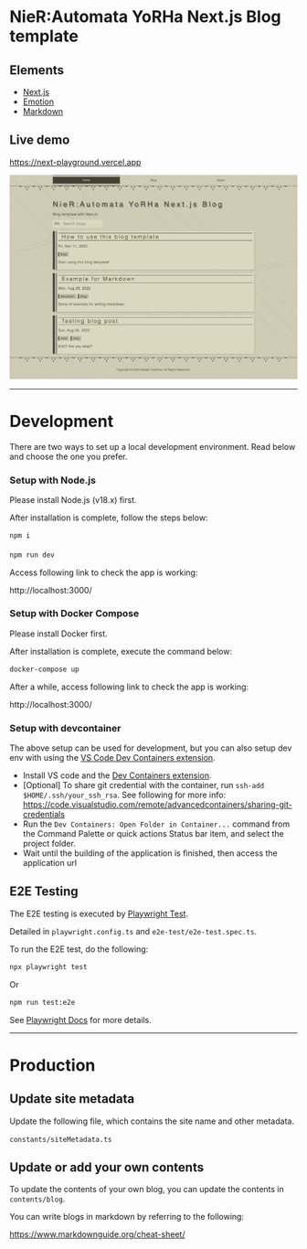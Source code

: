 # NieR:Automata YoRHa Next.js Blog template

## Elements

- [Next.js](https://nextjs.org/)
- [Emotion](https://emotion.sh/docs/introduction)
- [Markdown](https://www.markdownguide.org/cheat-sheet/)

## Live demo

https://next-playground.vercel.app

![Preview](./e2e-test/e2e-test.spec.ts-snapshots/Snapshot-index-page-1-Desktop-Chrome-darwin.png)

---

# Development

There are two ways to set up a local development environment.
Read below and choose the one you prefer.

### Setup with Node.js

Please install Node.js (v18.x) first.

After installation is complete, follow the steps below:

```sh
npm i

npm run dev
```

Access following link to check the app is working:

http://localhost:3000/

### Setup with Docker Compose

Please install Docker first.

After installation is complete, execute the command below:

```sh
docker-compose up
```

After a while, access following link to check the app is working:

http://localhost:3000/

### Setup with devcontainer

The above setup can be used for development, but you can also setup dev env with using the [VS Code Dev Containers extension](https://marketplace.visualstudio.com/items?itemName=ms-vscode-remote.remote-containers).

- Install VS code and the [Dev Containers extension](https://marketplace.visualstudio.com/items?itemName=ms-vscode-remote.remote-containers).
- [Optional] To share git credential with the container, run `ssh-add $HOME/.ssh/your_ssh_rsa`. See following for more info: https://code.visualstudio.com/remote/advancedcontainers/sharing-git-credentials
- Run the `Dev Containers: Open Folder in Container...` command from the Command Palette or quick actions Status bar item, and select the project folder.
- Wait until the building of the application is finished, then access the application url

## E2E Testing

The E2E testing is executed by [Playwright Test](https://playwright.dev/).

Detailed in `playwright.config.ts` and `e2e-test/e2e-test.spec.ts`.

To run the E2E test, do the following:

```sh
npx playwright test
```

Or

```sh
npm run test:e2e
```

See [Playwright Docs](https://playwright.dev/docs/intro) for more details.

---

# Production

## Update site metadata

Update the following file, which contains the site name and other metadata.

`constants/siteMetadata.ts`

## Update or add your own contents

To update the contents of your own blog, you can update the contents in `contents/blog`.

You can write blogs in markdown by referring to the following:

https://www.markdownguide.org/cheat-sheet/
